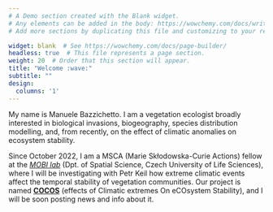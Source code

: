 ```yaml
---
# A Demo section created with the Blank widget.
# Any elements can be added in the body: https://wowchemy.com/docs/writing-markdown-latex/
# Add more sections by duplicating this file and customizing to your requirements.

widget: blank  # See https://wowchemy.com/docs/page-builder/
headless: true  # This file represents a page section.
weight: 20  # Order that this section will appear.
title: "Welcome :wave:"
subtitle: ""
design:
  columns: '1'
---
```


My name is Manuele Bazzichetto. I am a vegetation ecologist broadly interested in biological invasions, biogeography, species distribution modelling, and, from recently, on the effect of climatic anomalies on ecosystem stability.

Since October 2022, I am a MSCA (Marie Skłodowska-Curie Actions) fellow at the [*MOBI lab*](https://petrkeil.github.io) (Dpt. of Spatial Science, Czech University of Life Sciences), where I will be investigating with Petr Keil how extreme climatic events affect the temporal stability of vegetation communities. Our project is named [**COCOS**](https://mbazzichetto.netlify.app/cocos/) (effects of Climatic extremes On eCOsystem Stability), and I will be soon posting news and info about it.

